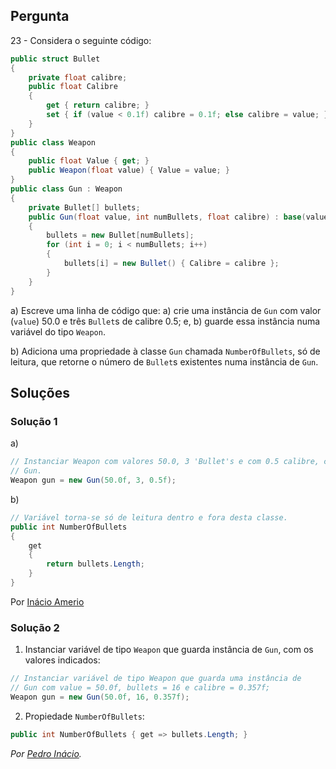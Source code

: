 ## Pergunta

23 - Considera o seguinte código:

```cs
public struct Bullet
{
    private float calibre;
    public float Calibre
    {
        get { return calibre; }
        set { if (value < 0.1f) calibre = 0.1f; else calibre = value; }
    }
}
public class Weapon
{
    public float Value { get; }
    public Weapon(float value) { Value = value; }
}
public class Gun : Weapon
{
    private Bullet[] bullets;
    public Gun(float value, int numBullets, float calibre) : base(value)
    {
        bullets = new Bullet[numBullets];
        for (int i = 0; i < numBullets; i++)
        {
            bullets[i] = new Bullet() { Calibre = calibre };
        }
    }
}
```

a) Escreve uma linha de código que: a) crie uma instância de `Gun` com valor
(`value`) 50.0 e três `Bullet`s de calibre 0.5; e, b) guarde essa instância
numa variável do tipo `Weapon`.

b) Adiciona uma propriedade à classe `Gun` chamada `NumberOfBullets`, só de
leitura, que retorne o número de `Bullet`s existentes numa instância de `Gun`.

## Soluções

### Solução 1

a)
```cs
// Instanciar Weapon com valores 50.0, 3 'Bullet's e com 0.5 calibre, como tipo
// Gun.
Weapon gun = new Gun(50.0f, 3, 0.5f);
```

b)
```cs
// Variável torna-se só de leitura dentro e fora desta classe.
public int NumberOfBullets
{
    get
    {
        return bullets.Length;
    }
}
```

Por [Inácio Amerio](https://github.com/fpthefluffypawed)

### Solução 2

1. Instanciar variável de tipo `Weapon` que guarda instância de `Gun`, com
   os valores indicados:

```cs
// Instanciar variável de tipo Weapon que guarda uma instância de
// Gun com value = 50.0f, bullets = 16 e calibre = 0.357f;
Weapon gun = new Gun(50.0f, 16, 0.357f);
```

2. Propiedade `NumberOfBullets`:

```cs
public int NumberOfBullets { get => bullets.Length; }
```

*Por [Pedro Inácio](https://github.com/PmaiWoW).*